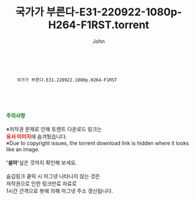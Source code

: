﻿---
layout: post
title:  "    국가가 부른다-E31-220922-1080p-H264-F1RST.torrent"
author: John
categories: [ TV ]
tags: [  ]
image:  
description: "    국가가 부른다-E31-220922-1080p-H264-F1RST torrent 정보 공유"
toc: true
toc_sticky: true
---

<br>

        국가가 부른다.E31.220922.1080p.H264-F1RST  
    
<br><br><br>
<p data-ke-size="size16"><b><span style="color: green;">주의사항</span></b><br /><br />※저작권 문제로 인해 토렌트 다운로드 링크는<br /><b><span style="color: red;">유사 이미지</span></b>에 숨겨뒀습니다.<br />※Due to copyright issues, the torrent download link is hidden where it looks like an image.<br /><br /><b>'설마'</b>싶은 것까지 확인해 보세요.<br /><br />숨김링크 클릭 시 마그넷 나타나지 않는 것은<br />저작권으로 인한 링크만료 자료로<br />1시간 간격으로 봇에 의해 마그넷 주소 갱신됩니다.</p>
